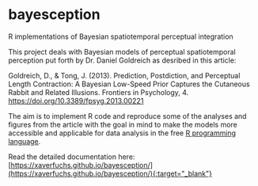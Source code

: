 # bayesception
R implementations of Bayesian spatiotemporal perceptual integration

This project deals with Bayesian models of perceptual spatiotemporal perception put forth by Dr. Daniel Goldreich as desribed in this article:

Goldreich, D., & Tong, J. (2013). Prediction, Postdiction, and Perceptual Length Contraction: A Bayesian Low-Speed Prior Captures the Cutaneous Rabbit and Related Illusions. Frontiers in Psychology, 4. https://doi.org/10.3389/fpsyg.2013.00221

The aim is to implement R code and reproduce some of the analyses and figures from the article with the goal in mind to make the models more accessible and applicable for data analysis in the free [R programming language](https://www.r-project.org/).

Read the detailed documentation here: [https://xaverfuchs.github.io/bayesception/](https://xaverfuchs.github.io/bayesception/){:target="_blank"}


